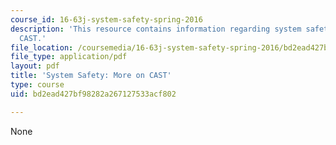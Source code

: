 ```yaml
---
course_id: 16-63j-system-safety-spring-2016
description: 'This resource contains information regarding system safety: More on
  CAST.'
file_location: /coursemedia/16-63j-system-safety-spring-2016/bd2ead427bf98282a267127533acf802_MIT16_63JS16_LecNotes7.pdf
file_type: application/pdf
layout: pdf
title: 'System Safety: More on CAST'
type: course
uid: bd2ead427bf98282a267127533acf802

---
```

None